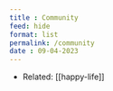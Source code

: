 ```yaml
---
title : Community
feed: hide
format: list
permalink: /community
date : 09-04-2023
---
```


- Related: [[happy-life]]